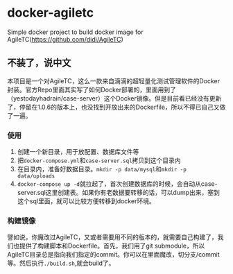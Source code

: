 # docker-agiletc

Simple docker project to build docker image for AgileTC(https://github.com/didi/AgileTC)

## 不装了，说中文

本项目是一个对AgileTC，这么一款来自滴滴的超轻量化测试管理软件的Docker封装。官方Repo里面其实写了如何Docker部署的，里面用到了（yestodayhadrain/case-server）这个Docker镜像。但是目前看已经没有更新了，停留在1.0.6的版本上，也没找到开放出来的Dockerfile，所以不得已自己又做了一遍。

### 使用

1. 创建一个新目录，用于放配置、数据库文件等
2. 把`docker-compose.yml`和`case-server.sql`拷贝到这个目录内
3. 在目录内，准备好数据目录。`mkdir -p data/mysql`和`mkdir -p data/uploads`
4. `docker-compose up -d`就拉起了，首次创建数据库的时候，会自动从case-server.sql这里创建表。如果你有老数据要转移的话，可以dump出来，塞到这个sql里面，就可以比较方便转移到docker环境。

### 构建镜像

譬如说，你魔改过AgileTC，又或者需要用不同的版本的，就需要自己构建了，我们也提供了构建脚本和Dockerfile。首先，我们用了git submodule，所以AgileTC目录总是指向我们指定的commit。你可以在里面魔改，切分支/commit等。然后执行`./build.sh`,就会build了。